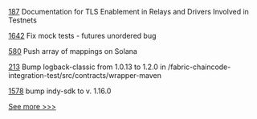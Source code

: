 
[187](https://github.com/hyperledger-labs/weaver-dlt-interoperability/pull/187) Documentation for TLS Enablement in Relays and Drivers Involved in Testnets

[1642](https://github.com/hyperledger/iroha/pull/1642) Fix mock tests - futures unordered bug

[580](https://github.com/hyperledger-labs/solang/pull/580) Push array of mappings on Solana

[213](https://github.com/hyperledger/fabric-chaincode-java/pull/213) Bump logback-classic from 1.0.13 to 1.2.0 in /fabric-chaincode-integration-test/src/contracts/wrapper-maven

[1578](https://github.com/hyperledger/indy-plenum/pull/1578) bump indy-sdk to v. 1.16.0


[See more >>>](https://start-here.hyperledger.org/pull-requests)
